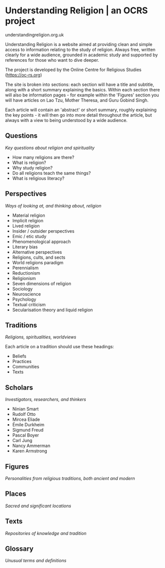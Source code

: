 # Understanding Religion | an OCRS project
understandingreligion.org.uk

Understanding Religion is a website aimed at providing clean and simple access to information relating to the study of religion. Always free, written clearly for a wide audience, grounded in academic study and supported by references for those who want to dive deeper.

The project is developed by the Online Centre for Religious Studies (https://oc-rs.org)

The site is broken into sections: each section will have a title and subtitle, along with a short summary explaining the basics. Within each section there will also be information pages - for example within the 'Figures' section you will have articles on Lao Tzu, Mother Theresa, and Guru Gobind Singh.

Each article will contain an 'abstract' or short summary, roughly explaining the key points - it will then go into more detail throughout the article, but always with a view to being understood by a wide audience.

## Questions
*Key questions about religion and spirituality*

* How many religions are there?
* What is religion?
* Why study religion?
* Do all religions teach the same things?
* What is religious literacy?

## Perspectives
*Ways of looking at, and thinking about, religion*

* Material religion
* Implicit religion
* Lived religion
* Insider / outsider perspectives
* Emic / etic study
* Phenomenological approach
* Literary bias
* Alternative perspectives
* Religions, cults, and sects
* World religions paradigm
* Perennialism
* Reductionism
* Religionism
* Seven dimensions of religion
* Sociology
* Neuroscience
* Psychology
* Textual criticism
* Secularisation theory and liquid religion

## Traditions
*Religions, spiritualities, worldviews*

Each article on a tradition should use these headings:

* Beliefs
* Practices
* Communities
* Texts

## Scholars
*Investigators, researchers, and thinkers*

* Ninian Smart
* Rudolf Otto
* Mircea Eliade
* Émile Durkheim
* Sigmund Freud
* Pascal Boyer
* Carl Jung
* Nancy Ammerman
* Karen Armstrong

## Figures
*Personalities from religious traditions, both ancient and modern*

## Places
*Sacred and significant locations*

## Texts
*Repositories of knowledge and tradition*

## Glossary
*Unusual terms and definitions*
